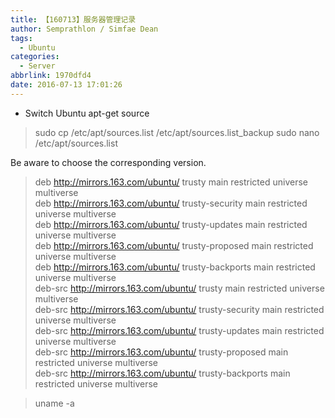 ```yaml
---
title: 【160713】服务器管理记录
author: Semprathlon / Simfae Dean
tags:
  - Ubuntu
categories:
  - Server
abbrlink: 1970dfd4
date: 2016-07-13 17:01:26
---
```

- Switch Ubuntu apt-get source
> sudo cp /etc/apt/sources.list /etc/apt/sources.list_backup
> sudo nano /etc/apt/sources.list

  Be aware to choose the corresponding version.

  > deb http://mirrors.163.com/ubuntu/ trusty main restricted universe multiverse  
  > deb http://mirrors.163.com/ubuntu/ trusty-security main restricted universe multiverse  
  > deb http://mirrors.163.com/ubuntu/ trusty-updates main restricted universe multiverse  
  > deb http://mirrors.163.com/ubuntu/ trusty-proposed main restricted universe multiverse  
  > deb http://mirrors.163.com/ubuntu/ trusty-backports main restricted universe multiverse  
  > deb-src http://mirrors.163.com/ubuntu/ trusty main restricted universe multiverse  
  > deb-src http://mirrors.163.com/ubuntu/ trusty-security main restricted universe multiverse  
  > deb-src http://mirrors.163.com/ubuntu/ trusty-updates main restricted universe multiverse  
  > deb-src http://mirrors.163.com/ubuntu/ trusty-proposed main restricted universe multiverse  
  > deb-src http://mirrors.163.com/ubuntu/ trusty-backports main restricted universe multiverse  

> uname -a


